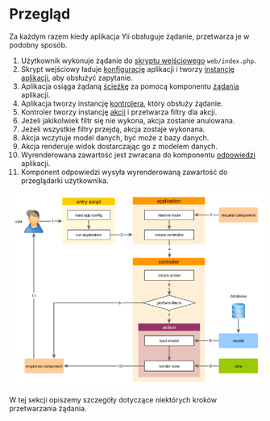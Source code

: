 Przegląd
========

Za każdym razem kiedy aplikacja Yii obsługuje żądanie, przetwarza je w podobny sposób.

1. Użytkownik wykonuje żądanie do [skryptu wejściowego](structure-entry-scripts.md) `web/index.php`.
2. Skrypt wejściowy ładuje [konfigurację](concept-configurations.md) aplikacji i tworzy [instancję aplikacji](structure-applications.md), aby obsłużyć zapytanie.
3. Aplikacja osiąga żądaną [ścieżkę](runtime-routing.md) za pomocą komponentu [żądania](runtime-requests.md) aplikacji.
4. Aplikacja tworzy instancję [kontrolera](structure-controllers.md), który obsłuży żądanie.
5. Kontroler tworzy instancję [akcji](structure-controllers.md) i przetwarza filtry dla akcji.
6. Jeżeli jakikolwiek filtr się nie wykona, akcja zostanie anulowana.
7. Jeżeli wszystkie filtry przejdą, akcja zostaje wykonana.
8. Akcja wczytuje model danych, być może z bazy danych.
9. Akcja renderuje widok dostarczając go z modelem danych.
10. Wyrenderowana zawartość jest zwracana do komponentu [odpowiedzi](runtime-responses.md) aplikacji.
11. Komponent odpowiedzi wysyła wyrenderowaną zawartość do przeglądarki użytkownika.

![Cykl życia żądania](../guide/images/request-lifecycle.png)

W tej sekcji opiszemy szczegóły dotyczące niektórych kroków przetwarzania żądania.